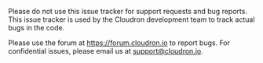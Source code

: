 Please do not use this issue tracker for support requests and bug reports.
This issue tracker is used by the Cloudron development team to track actual
bugs in the code.

Please use the forum at https://forum.cloudron.io to report bugs. For
confidential issues, please email us at support@cloudron.io.
